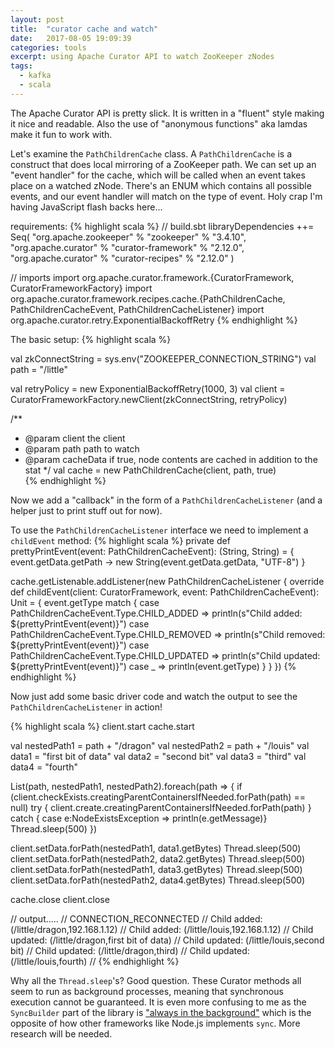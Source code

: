 ```yaml
---
layout: post
title:  "curator cache and watch"
date:   2017-08-05 19:09:39
categories: tools
excerpt: using Apache Curator API to watch ZooKeeper zNodes
tags:
  - kafka
  - scala
---
```


The Apache Curator API is pretty slick.  It is written in a "fluent" style making it nice and readable.  Also the use of "anonymous functions" aka lamdas make it fun to work with.

Let's examine the `PathChildrenCache` class.  A `PathChildrenCache` is a construct that does local mirroring of a ZooKeeper path.  We can set up an "event handler" for the cache, which will be called when an event takes place on a watched zNode.  There's an ENUM which contains all possible events, and our event handler will match on the type of event.  Holy crap I'm having JavaScript flash backs here...

requirements:
{% highlight scala %}
// build.sbt
libraryDependencies ++= Seq(
  "org.apache.zookeeper" % "zookeeper" % "3.4.10",
  "org.apache.curator" % "curator-framework" % "2.12.0",
  "org.apache.curator" % "curator-recipes" % "2.12.0"
)

// imports
import org.apache.curator.framework.{CuratorFramework, CuratorFrameworkFactory}
import org.apache.curator.framework.recipes.cache.{PathChildrenCache, PathChildrenCacheEvent, PathChildrenCacheListener}
import org.apache.curator.retry.ExponentialBackoffRetry
{% endhighlight %}

The basic setup:
{% highlight scala %}

val zkConnectString = sys.env("ZOOKEEPER_CONNECTION_STRING")
val path = "/little"

val retryPolicy = new ExponentialBackoffRetry(1000, 3)
val client = CuratorFrameworkFactory.newClient(zkConnectString, retryPolicy)

/**
 * @param client    the client
 * @param path      path to watch
 * @param cacheData if true, node contents are cached in addition to the stat
 */
val cache = new PathChildrenCache(client, path, true)  
{% endhighlight %}


Now we add a "callback" in the form of a `PathChildrenCacheListener` (and a helper just to print stuff out for now).

To use the `PathChildrenCacheListener` interface we need to implement a `childEvent` method:
{% highlight scala %}
private def prettyPrintEvent(event: PathChildrenCacheEvent): (String, String) = {
  event.getData.getPath -> new String(event.getData.getData, "UTF-8")
}

cache.getListenable.addListener(new PathChildrenCacheListener {
  override def childEvent(client: CuratorFramework, event: PathChildrenCacheEvent): Unit = {
    event.getType match {
      case PathChildrenCacheEvent.Type.CHILD_ADDED => println(s"Child added: ${prettyPrintEvent(event)}")
      case PathChildrenCacheEvent.Type.CHILD_REMOVED => println(s"Child removed: ${prettyPrintEvent(event)}")
      case PathChildrenCacheEvent.Type.CHILD_UPDATED => println(s"Child updated: ${prettyPrintEvent(event)}")
      case _ => println(event.getType)
    }
  }
})
{% endhighlight %}

Now just add some basic driver code and watch the output to see the `PathChildrenCacheListener` in action!

{% highlight scala %}
client.start
cache.start

val nestedPath1 = path + "/dragon"
val nestedPath2 = path + "/louis"
val data1 = "first bit of data"
val data2 = "second bit"
val data3 = "third"
val data4 = "fourth"

List(path, nestedPath1, nestedPath2).foreach(path => {
  if (client.checkExists.creatingParentContainersIfNeeded.forPath(path) == null)
    try { client.create.creatingParentContainersIfNeeded.forPath(path) }
    catch { case e:NodeExistsException => println(e.getMessage)}
  Thread.sleep(500)
})

client.setData.forPath(nestedPath1, data1.getBytes)
Thread.sleep(500)
client.setData.forPath(nestedPath2, data2.getBytes)
Thread.sleep(500)
client.setData.forPath(nestedPath1, data3.getBytes)
Thread.sleep(500)
client.setData.forPath(nestedPath2, data4.getBytes)
Thread.sleep(500)


cache.close
client.close

// output.....
// CONNECTION_RECONNECTED
// Child added: (/little/dragon,192.168.1.12)
// Child added: (/little/louis,192.168.1.12)
// Child updated: (/little/dragon,first bit of data)
// Child updated: (/little/louis,second bit)
// Child updated: (/little/dragon,third)
// Child updated: (/little/louis,fourth)
//
{% endhighlight %}

Why all the `Thread.sleep`'s?  Good question.  These Curator methods all seem to run as background processes, meaning that synchronous execution cannot be guaranteed.  It is even more confusing to me as the `SyncBuilder` part of the library is ["always in the background"](https://curator.apache.org/apidocs/org/apache/curator/framework/CuratorFramework.html#sync--) which is the opposite of how other frameworks like Node.js implements `sync`.  More research will be needed. 

